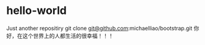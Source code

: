 # hello-world
Just another repositiry
git clone git@github.com:michaelliao/bootstrap.git
你好，在这个世界上的人都生活的很幸福！！！
